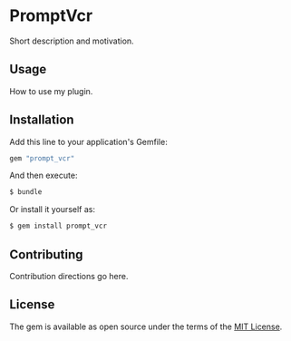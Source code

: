 # PromptVcr
Short description and motivation.

## Usage
How to use my plugin.

## Installation
Add this line to your application's Gemfile:

```ruby
gem "prompt_vcr"
```

And then execute:
```bash
$ bundle
```

Or install it yourself as:
```bash
$ gem install prompt_vcr
```

## Contributing
Contribution directions go here.

## License
The gem is available as open source under the terms of the [MIT License](https://opensource.org/licenses/MIT).
